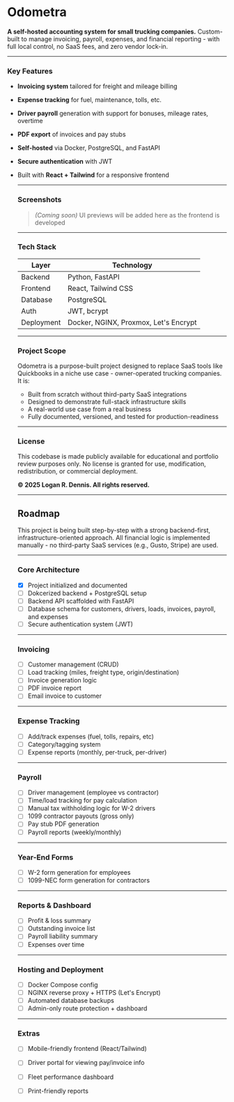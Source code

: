 # Odometra

**A self-hosted accounting system for small trucking companies.**  Custom-built to manage invoicing, payroll, expenses, and financial reporting - with full local control, no SaaS fees, and zero vendor lock-in.

---

### Key Features

- **Invoicing system** tailored for freight and mileage billing
- **Expense tracking** for fuel, maintenance, tolls, etc.
- **Driver payroll** generation with support for bonuses, mileage rates, overtime
- **PDF export** of invoices and pay stubs
- **Self-hosted** via Docker, PostgreSQL, and FastAPI
- **Secure authentication** with JWT
- Built with **React + Tailwind** for a responsive frontend

  ---

  ### Screenshots

  > *(Coming soon)*
  UI previews will be added here as the frontend is developed

  ---

  ### Tech Stack

  | Layer | Technology |
  |-------|------------|
  | Backend | Python, FastAPI |
  | Frontend | React, Tailwind CSS |
  | Database | PostgreSQL |
  | Auth | JWT, bcrypt |
  | Deployment | Docker, NGINX, Proxmox, Let's Encrypt |

  ---

  ### Project Scope

  Odometra is a purpose-built project designed to replace SaaS tools like Quickbooks in a niche use case - owner-operated trucking companies.  It is:

  - Built from scratch without third-party SaaS integrations
  - Designed to demonstrate full-stack infrastructure skills
  - A real-world use case from a real business
  - Fully documented, versioned, and tested for production-readiness
 
  ---

  ### License

  This codebase is made publicly available for educational and portfolio review purposes only.  No license is granted for use, modification, redistribution, or commercial deployment.

  **© 2025 Logan R. Dennis.  All rights reserved.**

  ---

  ## Roadmap

  This project is being built step-by-step with a strong backend-first, infrastructure-oriented approach.  All financial logic is implemented manually - no third-party SaaS services (e.g., Gusto, Stripe) are used.

  ---

  ### Core Architecture
  - [x] Project initialized and documented
  - [ ] Dokcerized backend + PostgreSQL setup
  - [ ] Backend API scaffolded with FastAPI
  - [ ] Database schema for customers, drivers, loads, invoices, payroll, and expenses
  - [ ] Secure authentication system (JWT)
 
  ---

  ### Invoicing
  - [ ] Customer management (CRUD)
  - [ ] Load tracking (miles, freight type, origin/destination)
  - [ ] Invoice generation logic
  - [ ] PDF invoice report
  - [ ] Email invoice to customer
 
  ---

  ### Expense Tracking
  - [ ] Add/track expenses (fuel, tolls, repairs, etc)
  - [ ] Category/tagging system
  - [ ] Expense reports (monthly, per-truck, per-driver)

  ---

  ### Payroll
  - [ ] Driver management (employee vs contractor)
  - [ ] Time/load tracking for pay calculation
  - [ ] Manual tax withholding logic for W-2 drivers
  - [ ] 1099 contractor payouts (gross only)
  - [ ] Pay stub PDF generation
  - [ ] Payroll reports (weekly/monthly)

  ---

  ### Year-End Forms
  - [ ] W-2 form generation for employees
  - [ ] 1099-NEC form generation for contractors
 
  ---

  ### Reports & Dashboard
  - [ ] Profit & loss summary
  - [ ] Outstanding invoice list
  - [ ] Payroll liability summary
  - [ ] Expenses over time

  ---

  ### Hosting and Deployment
  - [ ] Docker Compose config
  - [ ] NGINX reverse proxy + HTTPS (Let's Encrypt)
  - [ ] Automated database backups
  - [ ] Admin-only route protection + dashboard

  ---

  ### Extras
  - [ ] Mobile-friendly frontend (React/Tailwind)
  - [ ] Driver portal for viewing pay/invoice info
  - [ ] Fleet performance dashboard
  - [ ] Print-friendly reports

  
